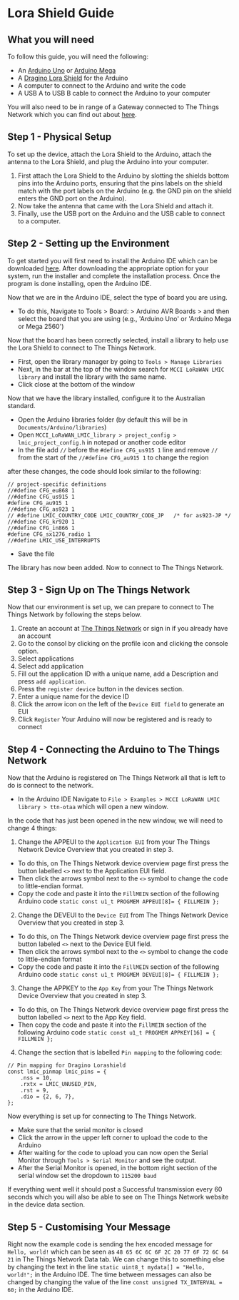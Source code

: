 # Lora Shield Guide
## What you will need
To follow this guide, you will need the following:
- An [Arduino Uno](https://www.jaycar.com.au/duinotech-uno-r3-development-board/p/XC4410) or [Arduino Mega](https://www.jaycar.com.au/duinotech-mega-2560-r3-board-for-arduino/p/XC4420)
- A [Dragino Lora Shield](https://www.jaycar.com.au/arduino-compatible-long-range-lora-shield/p/XC4392) for the Arduino
- A computer to connect to the Arduino and write the code
- A USB A to USB B cable to connect the Arduino to your computer


You will also need to be in range of a Gateway connected to The Things Network which you can find out about [here](https://www.thethingsnetwork.org/community).


## Step 1 - Physical Setup
To set up the device, attach the Lora Shield to the Arduino, attach the antenna to the Lora Shield, and plug the Arduino into your computer.

1. First attach the Lora Shield to the Arduino by slotting the shields bottom pins into the Arduino ports, ensuring that the pins labels on the shield match with the port labels on the Arduino (e.g. the GND pin on the shield enters the GND port on the Arduino).
2. Now take the antenna that came with the Lora Shield and attach it.
3. Finally, use the USB port on the Arduino and the USB cable to connect to a computer.

## Step 2 - Setting up the Environment

To get started you will first need to install the Arduino IDE which can be downloaded [here](https://www.arduino.cc/en/software).
After downloading the appropriate option for your system, run the installer and complete the installation process.
Once the program is done installing, open the Arduino IDE.

Now that we are in the Arduino IDE, select the type of board you are using.
- To do this, Navigate to Tools > Board: > Arduino AVR Boards > and then select the board that you are using (e.g., 'Arduino Uno' or 'Arduino Mega or Mega 2560')

Now that the board has been correctly selected, install a library to help use the Lora Shield to connect to The Things Network.

- First, open the library manager by going to `Tools > Manage Libraries`
- Next, in the bar at the top of the window search for `MCCI LoRaWAN LMIC library` and install the library with the same name.
- Click close at the bottom of the window

Now that we have the library installed, configure it to the Australian standard.

- Open the Arduino libraries folder (by default this will be in `Documents/Arduino/libraries`)
- Open `MCCI_LoRaWAN_LMIC_library > project_config > lmic_project_config.h` in notepad or another code editor
- In the file add `//` before the `#define CFG_us915 1` line and remove `//` from the start of the `//#define CFG_au915 1` to change the region

after these changes, the code should look similar to the following:

```
// project-specific definitions
//#define CFG_eu868 1
//#define CFG_us915 1
#define CFG_au915 1
//#define CFG_as923 1
// #define LMIC_COUNTRY_CODE LMIC_COUNTRY_CODE_JP	/* for as923-JP */
//#define CFG_kr920 1
//#define CFG_in866 1
#define CFG_sx1276_radio 1
//#define LMIC_USE_INTERRUPTS
```
- Save the file

The library has now been added. Now to connect to The Things Network.

## Step 3 - Sign Up on The Things Network
Now that our environment is set up, we can prepare to connect to The Things Network by following the steps below.

1. Create an account at [The Things Network](https://account.thethingsnetwork.org/register) or sign in if you already have an account
2. Go to the consol by clicking on the profile icon and clicking the console option.
3. Select applications
4. Select add application
5. Fill out the application ID with a unique name, add a Description and press `add application`.
6. Press the `register device` button in the devices section.
7. Enter a unique name for the device ID
8. Click the arrow icon on the left of the `Device EUI field` to generate an EUI
9. Click `Register`
Your Arduino will now be registered and is ready to connect


## Step 4 - Connecting the Arduino to The Things Network
Now that the Arduino is registered on The Things Network all that is left to do is connect to the network.
- In the Arduino IDE Navigate to `File > Examples > MCCI LoRaWAN LMIC library > ttn-otaa` which will open a new window.

In the code that has just been opened in the new window, we will need to change 4 things:

1. Change the APPEUI to the `Application EUI` from your The Things Network Device Overview that you created in step 3.
- To do this, on The Things Network device overview page first press the button labelled `<>` next to the Application EUI field.
- Then click the arrows symbol next to the `<>` symbol to change the code to little-endian format.
- Copy the code and paste it into the `FillMEIN` section of the following Arduino code
`static const u1_t PROGMEM APPEUI[8]= { FILLMEIN };`

2. Change the DEVEUI to the `Device EUI` from The Things Network Device Overview that you created in step 3.
- To do this, on The Things Network device overview page first press the button labeled `<>` next to the Device EUI field.
- Then click the arrows symbol next to the `<>` symbol to change the code to little-endian format
- Copy the code and paste it into the `FillMEIN` section of the following Arduino code
`static const u1_t PROGMEM DEVEUI[8]= { FILLMEIN };`

3. Change the APPKEY to the `App Key` from your The Things Network Device Overview that you created in step 3.
- To do this, on The Things Network device overview page first press the button labelled `<>` next to the App Key field.
- Then copy the code and paste it into the `FillMEIN` section of the following Arduino code
`static const u1_t PROGMEM APPKEY[16] = { FILLMEIN };`

4. Change the section that is labelled `Pin mapping` to the following code:
```
// Pin mapping for Dragino Lorashield
const lmic_pinmap lmic_pins = {
    .nss = 10,
    .rxtx = LMIC_UNUSED_PIN,
    .rst = 9,
    .dio = {2, 6, 7},
};
```

Now everything is set up for connecting to The Things Network.
- Make sure that the serial monitor is closed
- Click the arrow in the upper left corner to upload the code to the Arduino
- After waiting for the code to upload you can now open the Serial Monitor through `Tools > Serial Monitor` and see the output.
- After the Serial Monitor is opened, in the bottom right section of the serial window set the dropdown to `115200 baud`

If everything went well it should post a Successful transmission every 60 seconds which you will also be able to see on The Things Network website in the device data section.  


## Step 5 - Customising Your Message
Right now the example code is sending the hex encoded message for `Hello, world!` which can be seen as `48 65 6C 6C 6F 2C 20 77 6F 72 6C 64 21` in The Things Network Data tab.
We can change this to something else by changing the text in the line `static uint8_t mydata[] = "Hello, world!";` in the Arduino IDE.
The time between messages can also be changed by changing the value of the line `const unsigned TX_INTERVAL = 60;` in the Arduino IDE.
